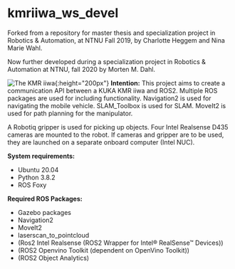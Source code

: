 # kmriiwa_ws_devel

Forked from a repository for master thesis and specialization project in Robotics & Automation, at NTNU Fall 2019, by Charlotte Heggem and Nina Marie Wahl. 

Now further developed during a specialization project in Robotics & Automation at NTNU, fall 2020 by Morten M. Dahl.

![The KMR iiwa](https://img.directindustry.com/images_di/photo-g/17587-12407502.webp){:height="200px"}
**Intention:**
This project aims to create a communication API between a KUKA KMR iiwa and ROS2. 
Multiple ROS packages are used for including functionality. 
Navigation2 is used for navigating the mobile vehicle. 
SLAM_Toolbox is used for SLAM.
MoveIt2 is used for path planning for the manipulator. 

A Robotiq gripper is used for picking up objects. 
Four Intel Realsense D435 cameras are mounted to the robot.
If cameras and gripper are to be used, they are launched on a separate onboard computer (Intel NUC). 

**System requirements:** 
- Ubuntu 20.04
- Python 3.8.2
- ROS Foxy


**Required ROS Packages:**
- Gazebo packages
- Navigation2
- MoveIt2
- laserscan_to_pointcloud
- (Ros2 Intel Realsense (ROS2 Wrapper for Intel® RealSense™ Devices))
- (ROS2 Openvino Toolkit (dependent on OpenVino Toolkit))
- (ROS2 Object Analytics)
